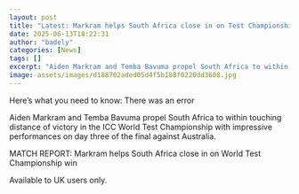 ```yaml
---
layout: post
title: "Latest: Markram helps South Africa close in on Test Championship victory"
date: 2025-06-13T18:22:31
author: "badely"
categories: [News]
tags: []
excerpt: "Aiden Markram and Temba Bavuma propel South Africa to within touching distance of victory in the ICC World Test Championship on day three of the final"
image: assets/images/d188702aded05d4f5b188f0220dd3608.jpg
---
```


Here’s what you need to know: There was an error

Aiden Markram and Temba Bavuma propel South Africa to within touching distance of victory in the ICC World Test Championship with impressive performances on day three of the final against Australia.

MATCH REPORT: Markram helps South Africa close in on World Test Championship win

Available to UK users only.

